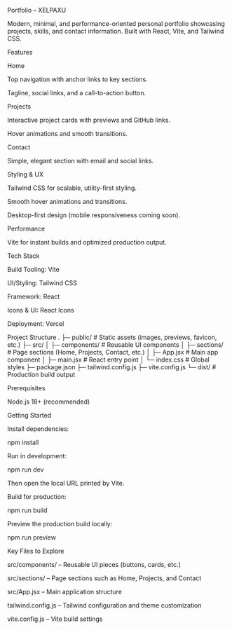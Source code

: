 Portfolio – XELPAXU

Modern, minimal, and performance-oriented personal portfolio showcasing projects, skills, and contact information. Built with React, Vite, and Tailwind CSS.

Features

Home

Top navigation with anchor links to key sections.

Tagline, social links, and a call-to-action button.

Projects

Interactive project cards with previews and GitHub links.

Hover animations and smooth transitions.

Contact

Simple, elegant section with email and social links.

Styling & UX

Tailwind CSS for scalable, utility-first styling.

Smooth hover animations and transitions.

Desktop-first design (mobile responsiveness coming soon).

Performance

Vite for instant builds and optimized production output.

Tech Stack

Build Tooling: Vite

UI/Styling: Tailwind CSS

Framework: React

Icons & UI: React Icons

Deployment: Vercel

Project Structure
.
├─ public/                 # Static assets (images, previews, favicon, etc.)
├─ src/
│  ├─ components/          # Reusable UI components
│  ├─ sections/            # Page sections (Home, Projects, Contact, etc.)
│  ├─ App.jsx              # Main app component
│  ├─ main.jsx             # React entry point
│  └─ index.css            # Global styles
├─ package.json
├─ tailwind.config.js
├─ vite.config.js
└─ dist/                   # Production build output

Prerequisites

Node.js 18+ (recommended)

Getting Started

Install dependencies:

npm install


Run in development:

npm run dev


Then open the local URL printed by Vite.

Build for production:

npm run build


Preview the production build locally:

npm run preview

Key Files to Explore

src/components/ – Reusable UI pieces (buttons, cards, etc.)

src/sections/ – Page sections such as Home, Projects, and Contact

src/App.jsx – Main application structure

tailwind.config.js – Tailwind configuration and theme customization

vite.config.js – Vite build settings
